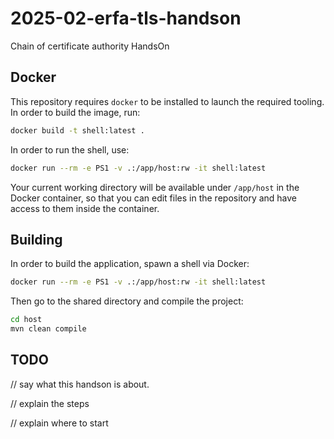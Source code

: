 # 2025-02-erfa-tls-handson

Chain of certificate authority HandsOn

## Docker

This repository requires `docker` to be installed to launch the required tooling. In order to build
the image, run:

```sh
docker build -t shell:latest .
```

In order to run the shell, use:

```sh
docker run --rm -e PS1 -v .:/app/host:rw -it shell:latest
```

Your current working directory will be available under `/app/host` in the Docker container, so that
you can edit files in the repository and have access to them inside the container.

## Building

In order to build the application, spawn a shell via Docker:

```sh
docker run --rm -e PS1 -v .:/app/host:rw -it shell:latest
```

Then go to the shared directory and compile the project:

```sh
cd host
mvn clean compile
```

## TODO

// say what this handson is about.

// explain the steps

// explain where to start

